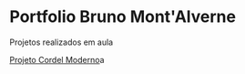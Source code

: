 # Portfolio Bruno Mont'Alverne
 Projetos realizados em aula

 <a href="https://github.com/brunomontalverne/Portfolio-Bruno-MontAlverne/blob/main/ProjetoCordelmoderno/index.html">Projeto Cordel Moderno</a>a

 

